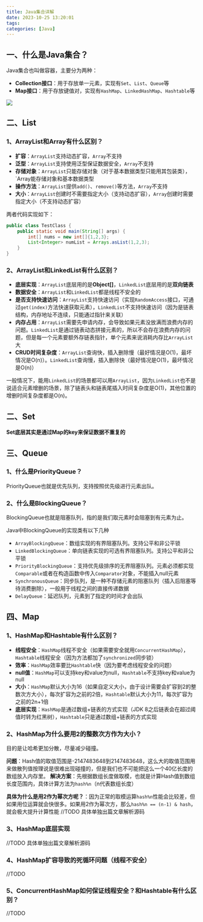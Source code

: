 ```yaml
---
title: Java集合详解
date: 2023-10-25 13:20:01
tags:
categories: [Java]
---
```


## 一、什么是Java集合？
Java集合也叫做容器，主要分为两种：
* **Collection接口**：用于存放单一元素，实现有`Set`、`List`、`Queue`等
* **Map接口**：用于存放键值对，实现有`HashMap`、`LinkedHashMap`、`Hashtable`等

![](/images/java/Java集合.png)
## 二、List
### 1、ArrayList和Array有什么区别？
* **扩容**：`ArrayList`支持动态扩容，`Array`不支持
* **泛型**：`ArrayList`支持使用泛型保证数据安全，`Array`不支持
* **存储对象**：`ArrayList`只能存储对象（对于基本数据类型只能用其包装类），`Array能存储对象和基本数据类型
* **操作方法**：`ArrayList`提供`add()`、`remove()`等方法，`Array`不支持
* **大小**：`ArrayList`创建时不需要指定大小（支持动态扩容），`Array`创建时需要指定大小（不支持动态扩容）

两者代码实现如下：
```java
public class TestClass {
    public static void main(String[] args) {
        int[] nums = new int[]{1,2,3};
        List<Integer> numList = Arrays.asList(1,2,3);
    }
}
```

### 2、ArrayList和LinkedList有什么区别？
* **底层实现**：`ArrayList`底层用的是**Object[]**，`LinkedList`底层用的是**双向链表**
* **数据安全**：`ArrayList`和`LinkedList`都是线程不安全的
* **是否支持快速访问**：`ArrayList`支持快速访问（实现`RandomAccess`接口，可通过`get(index)`方法快速获取元素），`LinkedList`不支持快速访问（因为是链表结构，内存地址不连续，只能通过指针来关联）
* **内存占用**：`ArrayList`需要先申请内存，会导致如果元素没放满而浪费内存的问题。`LinkedList`是通过链表动态拼接元素的，所以不会存在浪费内存的问题，但是每一个元素要额外存链表指针，单个元素来说消耗内存比`ArrayList`大
* **CRUD时间复杂度**：`ArrayList`查询快，插入删除慢（最好情况是O(1)，最坏情况是O(n)）。`LinkedList`查询慢，插入删除快（最好情况是O(1)，最坏情况是O(n)）

一般情况下，能用`LinkedList`的场景都可以用`ArrayList`，因为`LinkedList`也不是说适合元素增删的场景，除了链表头和链表尾插入时间复杂度是O(1)，其他位置的增删时间复杂度都是O(n)。

## 二、Set
**Set底层其实是通过Map的key来保证数据不重复的**

## 三、Queue
### 1、什么是PriorityQueue？
PriorityQueue也就是优先队列，支持按照优先级进行元素出队。

### 2、什么是BlockingQueue？
BlockingQueue也就是阻塞队列，指的是我们取元素时会阻塞到有元素为止。

Java中BlockingQueue的实现类有以下几种
* `ArrayBlockingQueue`：数组实现的有界阻塞队列。支持公平和非公平锁
* `LinkedBlockingQueue`：单向链表实现的可选有界阻塞队列。支持公平和非公平锁
* `PriorityBlockingQueue`：支持优先级排序的无界阻塞队列。元素必须都实现`Comparable`或者在构造函数中传入`Comparator`对象，不能插入null元素
* `SynchronousQueue`：同步队列，是一种不存储元素的阻塞队列（插入后阻塞等待消费删除），一般用于线程之间的直接传递数据
* `DelayQueue`：延迟队列，元素到了指定的时间才会出队

## 四、Map
### 1、HashMap和Hashtable有什么区别？
* **线程安全**：`HashMap`线程不安全（如果需要安全就用`ConcurrentHashMap`），`Hashtable`线程安全（因为方法都加了`synchronized`同步锁）
* **效率**：`HashMap`效率要比`Hashtable`快（因为要考虑线程安全的问题）
* **null值**：`HashMap`可以支持key和value为null，`Hashtable`不支持key和value为null
* **大小**：`HashMap`默认大小为16（如果自定义大小，由于设计需要会扩容到2的整数次方大小），每次扩容为之前的2倍，`Hashtable`默认大小为11，每次扩容为之前的2n+1倍
* **底层实现**：`HashMap`是通过数组+链表的方式实现（JDK 8之后链表会在超过阈值时转为红黑树），`Hashtable`只是通过数组+链表的方式实现

### 2、HashMap为什么要用2的整数次方作为大小？
目的是让哈希更加分散，尽量减少碰撞。

**问题**：Hash值的取值范围是-2147483648到2147483648，这么大的取值范围用来做散列值按理说是很难出现碰撞的，但是我们也不可能把这么一个40亿长度的数组放入内存里。
**解决方案**：先根据数组长度做取模，也就是计算Hash值到数组长度范围内，具体计算方法为`hash%n`（n代表数组长度）

**具体为什么是用2作为幂次方呢？**：因为正常的取模运算`hash%n`性能会比较差，但如果用位运算就会快很多。如果用2作为幂次方，那么`hash%n == (n-1) & hash`，就会极大提升计算性能
//TODO 具体单独出篇文章解析源码

### 3、HashMap底层实现
//TODO 具体单独出篇文章解析源码

### 4、HashMap扩容导致的死循环问题（线程不安全）
//TODO

### 5、ConcurrentHashMap如何保证线程安全？和Hashtable有什么区别？
//TODO















